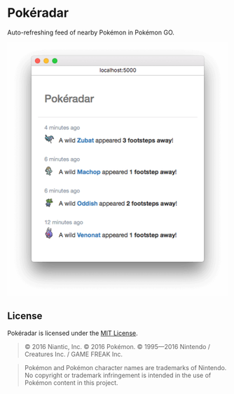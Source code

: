 # Pokéradar

Auto-refreshing feed of nearby Pokémon in Pokémon GO.

![Pokéradar Screenshot](screenshot.png?raw=true)

## License

Pokéradar is licensed under the [MIT License](/LICENSE).

> &copy; 2016 Niantic, Inc. &copy; 2016 Pokémon. &copy; 1995—2016 Nintendo / Creatures Inc. / GAME FREAK Inc.

> Pokémon and Pokémon character names are trademarks of Nintendo. No copyright or trademark infringement is intended in the use of Pokémon content in this project.
